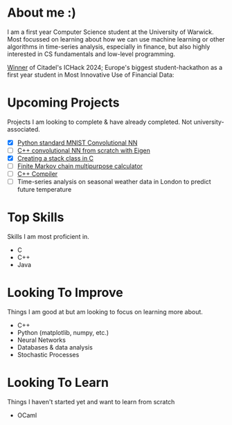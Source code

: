 # About me :)
I am a first year Computer Science student at the University of Warwick. Most focussed on learning about how we can use machine learning or other algorithms in time-series analysis, especially in finance, but also highly interested in CS fundamentals and low-level programming.

[Winner](https://devpost.com/software/decarb) of Citadel's ICHack 2024; Europe's biggest student-hackathon as a first year student in Most Innovative Use of Financial Data:


# Upcoming Projects
Projects I am looking to complete & have already completed. Not university-associated.
 - [X] [Python standard MNIST Convolutional NN](https://github.com/a1exxd0/PythonConvolutional)
 - [ ] [C++ convolutional NN from scratch with Eigen](https://github.com/a1exxd0/HaDoLibrary)
 - [X] [Creating a stack class in C](https://github.com/a1exxd0/CreateClassInC/tree/main/IntegerStack)
 - [ ] [Finite Markov chain multipurpose calculator](https://github.com/a1exxd0/FiniteMarkovChains)
 - [ ] [C++ Compiler](https://github.com/a1exxd0/CPPCompiler/)
 - [ ] Time-series analysis on seasonal weather data in London to predict future temperature

# Top Skills
Skills I am most proficient in.
 - C
 - C++
 - Java

# Looking To Improve
Things I am good at but am looking to focus on learning more about.
 - C++
 - Python (matplotlib, numpy, etc.)
 - Neural Networks
 - Databases & data analysis
 - Stochastic Processes

# Looking To Learn
Things I haven't started yet and want to learn from scratch
 - OCaml

